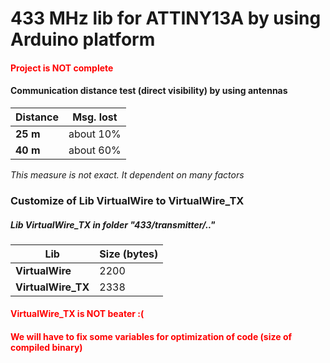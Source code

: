 # 433 MHz lib for ATTINY13A by using Arduino platform
#### <span style="color:red">Project is NOT complete</span>


#### Communication distance test (direct visibility) by using antennas

| **Distance** | **Msg. lost** |
|--------------|---------------|
|   **25 m**   |  about 10%    |
|   **40 m**   |  about 60%    |

*This measure is not exact. It dependent on many factors*

### Customize of Lib VirtualWire to VirtualWire_TX
##### Lib VirtualWire_TX in folder "433/transmitter/.."

|       **Lib**     | **Size (bytes)** |
|-------------------|------------------|
|**VirtualWire**    |  2200    |
|**VirtualWire_TX** |  2338    |

#### <span style="color:red">VirtualWire_TX is NOT beater :(</span>
#### <span style="color:red">We will have to fix some variables for optimization of code (size of compiled binary)</span>

